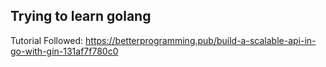 ## Trying to learn golang

Tutorial Followed: https://betterprogramming.pub/build-a-scalable-api-in-go-with-gin-131af7f780c0
